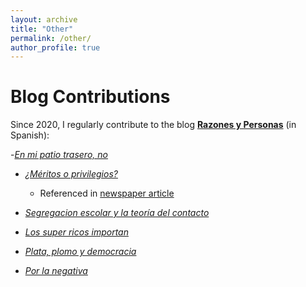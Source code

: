 ```yaml
---
layout: archive
title: "Other"
permalink: /other/
author_profile: true
---
```


# Blog Contributions

Since 2020, I regularly contribute to the blog [**Razones y Personas**](http://www.razonesypersonas.com/) (in Spanish):

-[*En mi patio trasero, no*](http://www.razonesypersonas.com/2023/12/en-mi-patio-trasero-no.html)

- [*¿Méritos o privilegios?*](http://www.razonesypersonas.com/2023/07/meritos-o-privilegios.html)

  - Referenced in [newspaper article](https://www.elobservador.com.uy/nota/universidad-para-privilegiados-la-decision-en-estados-unidos-que-reabre-el-debate-en-uruguay-202371919100)
  
- [*Segregacion escolar y la teoría del contacto*](http://www.razonesypersonas.com/2022/12/segregacion-escolar-y-la-teoria-del.html)
- [*Los super ricos importan*](http://www.razonesypersonas.com/2021/06/los-super-ricos-importan.html)
- [*Plata, plomo y democracia*](http://www.razonesypersonas.com/2021/12/plata-plomo-y-democracia.html)
- [*Por la negativa*](http://www.razonesypersonas.com/2020/11/por-la-negativa-los-electores-votan-en.html)